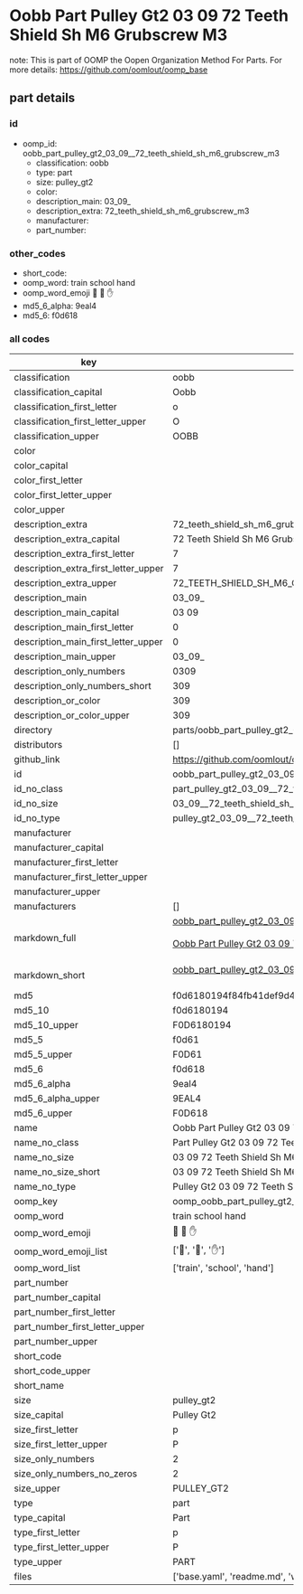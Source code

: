 # Oobb Part Pulley Gt2 03 09  72 Teeth Shield Sh M6 Grubscrew M3  

note: This is part of OOMP the Oopen Organization Method For Parts. For more details: https://github.com/oomlout/oomp_base

##  part details





### id
* oomp_id: oobb_part_pulley_gt2_03_09__72_teeth_shield_sh_m6_grubscrew_m3
  * classification: oobb
  * type: part
  * size: pulley_gt2
  * color: 
  * description_main: 03_09_
  * description_extra: 72_teeth_shield_sh_m6_grubscrew_m3
  * manufacturer: 
  * part_number: 

### other_codes
* short_code: 
* oomp_word: train school hand
* oomp_word_emoji :train: :school: :hand:
* md5_6_alpha: 9eal4
* md5_6: f0d618

### all codes 
| key | value |  
| --- | --- |  
| classification | oobb |  
| classification_capital | Oobb |  
| classification_first_letter | o |  
| classification_first_letter_upper | O |  
| classification_upper | OOBB |  
| color |  |  
| color_capital |  |  
| color_first_letter |  |  
| color_first_letter_upper |  |  
| color_upper |  |  
| description_extra | 72_teeth_shield_sh_m6_grubscrew_m3 |  
| description_extra_capital | 72 Teeth Shield Sh M6 Grubscrew M3 |  
| description_extra_first_letter | 7 |  
| description_extra_first_letter_upper | 7 |  
| description_extra_upper | 72_TEETH_SHIELD_SH_M6_GRUBSCREW_M3 |  
| description_main | 03_09_ |  
| description_main_capital | 03 09  |  
| description_main_first_letter | 0 |  
| description_main_first_letter_upper | 0 |  
| description_main_upper | 03_09_ |  
| description_only_numbers | 0309 |  
| description_only_numbers_short | 309 |  
| description_or_color | 309 |  
| description_or_color_upper | 309 |  
| directory | parts/oobb_part_pulley_gt2_03_09__72_teeth_shield_sh_m6_grubscrew_m3 |  
| distributors | [] |  
| github_link | https://github.com/oomlout/oomlout_oomp_part_src/tree/main/parts/oobb_part_pulley_gt2_03_09__72_teeth_shield_sh_m6_grubscrew_m3/working |  
| id | oobb_part_pulley_gt2_03_09__72_teeth_shield_sh_m6_grubscrew_m3 |  
| id_no_class | part_pulley_gt2_03_09__72_teeth_shield_sh_m6_grubscrew_m3 |  
| id_no_size | 03_09__72_teeth_shield_sh_m6_grubscrew_m3 |  
| id_no_type | pulley_gt2_03_09__72_teeth_shield_sh_m6_grubscrew_m3 |  
| manufacturer |  |  
| manufacturer_capital |  |  
| manufacturer_first_letter |  |  
| manufacturer_first_letter_upper |  |  
| manufacturer_upper |  |  
| manufacturers | [] |  
| markdown_full | [oobb_part_pulley_gt2_03_09__72_teeth_shield_sh_m6_grubscrew_m3](https://github.com/oomlout/oomlout_oomp_part_src/tree/main/parts/oobb_part_pulley_gt2_03_09__72_teeth_shield_sh_m6_grubscrew_m3/working)<br>[](https://github.com/oomlout/oomlout_oomp_part_src/tree/main/parts/oobb_part_pulley_gt2_03_09__72_teeth_shield_sh_m6_grubscrew_m3/working)<br>[Oobb Part Pulley Gt2 03 09  72 Teeth Shield Sh M6 Grubscrew M3](https://github.com/oomlout/oomlout_oomp_part_src/tree/main/parts/oobb_part_pulley_gt2_03_09__72_teeth_shield_sh_m6_grubscrew_m3/working)<br><br> |  
| markdown_short | [oobb_part_pulley_gt2_03_09__72_teeth_shield_sh_m6_grubscrew_m3](https://github.com/oomlout/oomlout_oomp_part_src/tree/main/parts/oobb_part_pulley_gt2_03_09__72_teeth_shield_sh_m6_grubscrew_m3/working)<br><br> |  
| md5 | f0d6180194f84fb41def9d4195f7281e |  
| md5_10 | f0d6180194 |  
| md5_10_upper | F0D6180194 |  
| md5_5 | f0d61 |  
| md5_5_upper | F0D61 |  
| md5_6 | f0d618 |  
| md5_6_alpha | 9eal4 |  
| md5_6_alpha_upper | 9EAL4 |  
| md5_6_upper | F0D618 |  
| name | Oobb Part Pulley Gt2 03 09  72 Teeth Shield Sh M6 Grubscrew M3 |  
| name_no_class | Part Pulley Gt2 03 09  72 Teeth Shield Sh M6 Grubscrew M3 |  
| name_no_size | 03 09  72 Teeth Shield Sh M6 Grubscrew M3 |  
| name_no_size_short | 03 09  72 Teeth Shield Sh M6 Grubscrew M3 |  
| name_no_type | Pulley Gt2 03 09  72 Teeth Shield Sh M6 Grubscrew M3 |  
| oomp_key | oomp_oobb_part_pulley_gt2_03_09__72_teeth_shield_sh_m6_grubscrew_m3 |  
| oomp_word | train school hand |  
| oomp_word_emoji | :train: :school: :hand: |  
| oomp_word_emoji_list | [':train:', ':school:', ':hand:'] |  
| oomp_word_list | ['train', 'school', 'hand'] |  
| part_number |  |  
| part_number_capital |  |  
| part_number_first_letter |  |  
| part_number_first_letter_upper |  |  
| part_number_upper |  |  
| short_code |  |  
| short_code_upper |  |  
| short_name |  |  
| size | pulley_gt2 |  
| size_capital | Pulley Gt2 |  
| size_first_letter | p |  
| size_first_letter_upper | P |  
| size_only_numbers | 2 |  
| size_only_numbers_no_zeros | 2 |  
| size_upper | PULLEY_GT2 |  
| type | part |  
| type_capital | Part |  
| type_first_letter | p |  
| type_first_letter_upper | P |  
| type_upper | PART |  
| files | ['base.yaml', 'readme.md', 'working.json', 'working.yaml'] |  
